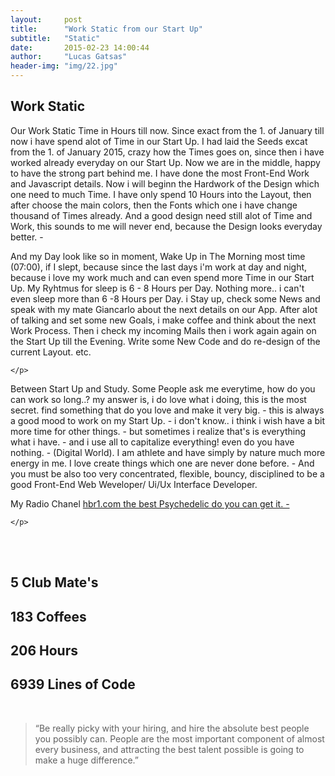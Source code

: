 ```yaml
---
layout:     post
title:      "Work Static from our Start Up"
subtitle:   "Static"
date:       2015-02-23 14:00:44
author:     "Lucas Gatsas"
header-img: "img/22.jpg"
---
```

<h2 class="section-heading">Work Static</h2>


<p>Our Work Static Time in Hours till now. Since exact from the 1. of January till now i have spend alot of Time in our Start Up. I had laid the Seeds excat from the 1. of January 2015, crazy how the Times goes on, since then i have worked already everyday on our Start Up. Now we are in the middle, happy to have the strong part behind me. I have done the most Front-End Work and Javascript details. Now i will beginn the Hardwork of the Design which one need to much Time. I have only spend 10 Hours into the Layout, then after choose the main colors, then the Fonts which one i have change thousand of Times already. And a good design need still alot of Time and Work, this sounds to me  will never end, because the Design looks everyday better. - </p>



<p>
And my Day look like so in moment, Wake Up in The Morning most time (07:00), if I slept, because since the last days i'm work at day and night, because i love my work much and can even spend more Time in our Start Up. My Ryhtmus for sleep is 6 - 8 Hours per Day. Nothing more.. i can't even sleep more than 6 -8 Hours per Day. i Stay up, check some News and speak with my mate Giancarlo about the next details on our App. After alot of talking and set some new Goals, i make coffee and think about the next Work Process. Then i check my incoming Mails then i work again again on the Start Up till the Evening. Write some New Code and do re-design of the current Layout. etc. 


	</p>

<p> 
Between Start Up and Study. 
Some People ask me everytime, how do you can work so long..? my answer is, i do love what i doing, this is the most secret. find something that do you love and make it very big. - this is always a good mood to work on my Start Up. - i don't know.. i think i wish have a bit more time for other things. - but sometimes i realize that's is everything what i have. - and i use all to capitalize everything! even do you have nothing. - (Digital World). I am athlete and have simply by nature much more energy in me. I love create things which one are never done before. - And you must be also too very concentrated, flexible, bouncy, disciplined to be a good Front-End Web Weveloper/ Ui/Ux Interface Developer. 





</p>

My Radio Chanel [hbr1.com the best Psychedelic do you can get it. -](http://hbr1.com/) 

<p>

	</p>

<br><br>

<h2 class="section-heading">5 Club Mate's</h2>

<h2 class="section-heading">183 Coffees</h2>

<h2 class="section-heading">206 Hours</h2>

<h2 class="section-heading">6939 Lines of Code</h2>


<!--
<div class="row">
        <div class="col-md-4"></div>
        <div class="col-md-4"><img class="img-circle img-responsive img-center" src="{{ site.baseurl }}/img/9k=.jpg" alt="">  <h3>Helen V. Holmes
                    <small>Designer and Front-End Web Developer @Capital One - U.S.A</small>
                </h3></div>
        <div class="col-md-4"></div>
      </div>
-->





<!--
<a href="#">
    <img src="{{ site.baseurl }}/img/googleanalstic.png" alt="Post Sample Image" style="width:100%">
</a>
-->

<br>

<blockquote>
“Be really picky with your hiring, and hire the absolute best people you possibly can. People are the most important component of almost every business, and attracting the best talent possible is going to make a huge difference.”
</blockquote>